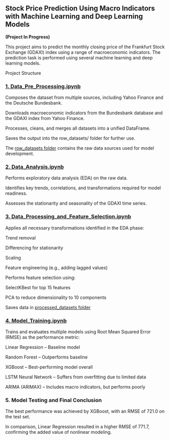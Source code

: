 ## Stock Price Prediction Using Macro Indicators with Machine Learning and Deep Learning Models
**(Project In Progress)**

This project aims to predict the monthly closing price of the Frankfurt Stock Exchange (GDAXI) index using a range of macroeconomic indicators. The prediction task is performed using several machine learning and deep learning models.

Project Structure
### [1. Data_Pre_Processing.ipynb](https://github.com/EvgeniyStrizhak/My-master-s-thesis/blob/main/Data_pre_processing.ipynb)
Composes the dataset from multiple sources, including Yahoo Finance and the Deutsche Bundesbank.

Downloads macroeconomic indicators from the Bundesbank database and the GDAXI index from Yahoo Finance.

Processes, cleans, and merges all datasets into a unified DataFrame.

Saves the output into the row_datasets/ folder for further use.

The [row_datasets folder](https://github.com/EvgeniyStrizhak/My-master-s-thesis/tree/main/row_datasets) contains the raw data sources used for model development.

### [2. Data_Analysis.ipynb ](https://github.com/EvgeniyStrizhak/My-master-s-thesis/blob/main/Data_Analysis.ipynb)
Performs exploratory data analysis (EDA) on the raw data.

Identifies key trends, correlations, and transformations required for model readiness.

Assesses the stationarity and seasonality of the GDAXI time series.

### [3. Data_Processing_and_Feature_Selection.ipynb](https://github.com/EvgeniyStrizhak/My-master-s-thesis/blob/main/Data_Processing_and_Features_Selection.ipynb)
Applies all necessary transformations identified in the EDA phase:

Trend removal

Differencing for stationarity

Scaling

Feature engineering (e.g., adding lagged values)

Performs feature selection using:

SelectKBest for top 15 features

PCA to reduce dimensionality to 10 components

Saves data in [processed_datasets folder](https://github.com/EvgeniyStrizhak/My-master-s-thesis/tree/main/processed_datasets)

### [4. Model_Training.ipynb](https://github.com/EvgeniyStrizhak/My-master-s-thesis/blob/main/Model_Training.ipynb)
Trains and evaluates multiple models using Root Mean Squared Error (RMSE) as the performance metric:

Linear Regression – Baseline model

Random Forest – Outperforms baseline

XGBoost – Best-performing model overall

LSTM Neural Network – Suffers from overfitting due to limited data

ARIMA (ARIMAX) – Includes macro indicators, but performs poorly

### 5. Model Testing and Final Conclusion
The best performance was achieved by XGBoost, with an RMSE of 721.0 on the test set.

In comparison, Linear Regression resulted in a higher RMSE of 771.7, confirming the added value of nonlinear modeling.
